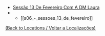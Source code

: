 

- [Sessão 13 De Fevereiro Com A DM Laura](s06_-_sessao_13_de_fevereiro_com_a_dm_laura.md)
- - [[s06_-_sessoes_13_de_fevereiro]]
	
[(Back to Locations / Voltar a Localizações)](localizacoes.md)

























